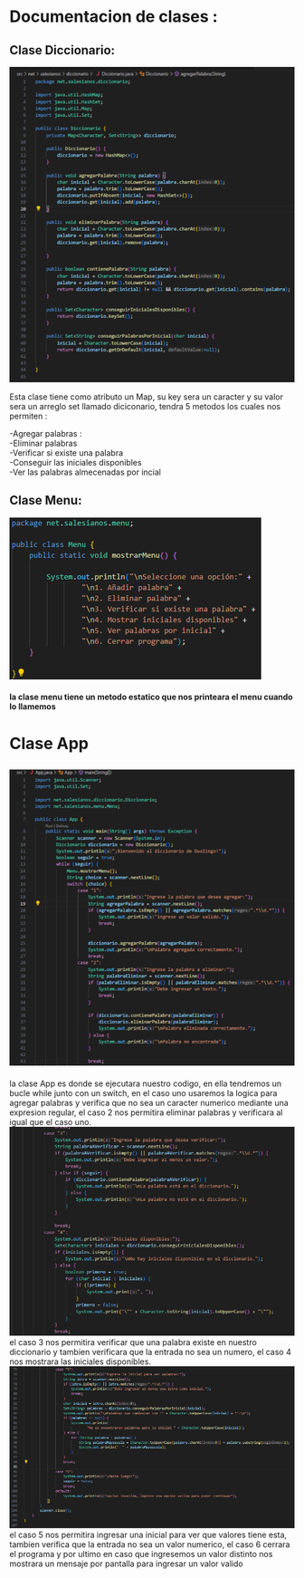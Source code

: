 <h1>Documentacion de clases :</h1>


<h2>Clase Diccionario:</h2>


![Diccionario](./imgs/diccionario1.png)


<p>
Esta clase tiene como atributo un Map, su key sera un caracter y su valor sera un arreglo set llamado diciconario, tendra 5 metodos los cuales nos permiten : 

-Agregar palabras :  
-Eliminar palabras    
-Verificar si existe una palabra    
-Conseguir las iniciales disponibles     
-Ver las palabras almecenadas por incial
</p>
<h2>Clase Menu:</h2>

![Menu](./imgs/menu.png)


<h4>la clase menu tiene un metodo estatico que nos printeara el menu cuando lo llamemos
</h4>

<h1>Clase App</h1>


![App](./imgs/app1.png)
-

la clase App es donde se ejecutara nuestro codigo, en ella tendremos un bucle while junto con un switch, en el caso uno usaremos la logica para agregar palabras y verifica que no sea un caracter numerico mediante una expresion regular, el caso 2 nos permitira eliminar palabras y verificara al igual que el caso uno.
![App](./imgs/app2.png)
el caso 3 nos permitira verificar que una palabra existe en nuestro diccionario y tambien verificara que la entrada no sea un numero, el caso 4 nos mostrara las iniciales disponibles.
![App](./imgs/app3.png)
el caso 5 nos permitira ingresar una inicial para ver que valores tiene esta, tambien verifica que la entrada no sea un valor numerico, el caso 6 cerrara el programa y por ultimo en caso que ingresemos un valor distinto nos mostrara un mensaje por pantalla para ingresar un valor valido
